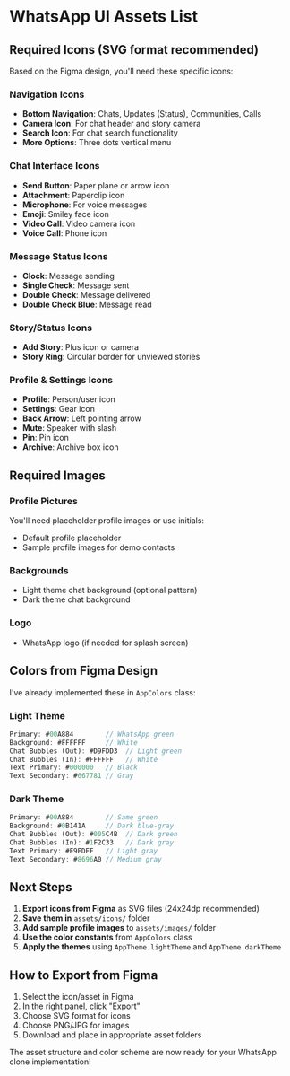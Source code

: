 # WhatsApp UI Assets List

## Required Icons (SVG format recommended)

Based on the Figma design, you'll need these specific icons:

### Navigation Icons
- **Bottom Navigation**: Chats, Updates (Status), Communities, Calls
- **Camera Icon**: For chat header and story camera
- **Search Icon**: For chat search functionality
- **More Options**: Three dots vertical menu

### Chat Interface Icons
- **Send Button**: Paper plane or arrow icon
- **Attachment**: Paperclip icon
- **Microphone**: For voice messages
- **Emoji**: Smiley face icon
- **Video Call**: Video camera icon
- **Voice Call**: Phone icon

### Message Status Icons
- **Clock**: Message sending
- **Single Check**: Message sent
- **Double Check**: Message delivered
- **Double Check Blue**: Message read

### Story/Status Icons
- **Add Story**: Plus icon or camera
- **Story Ring**: Circular border for unviewed stories

### Profile & Settings Icons
- **Profile**: Person/user icon
- **Settings**: Gear icon
- **Back Arrow**: Left pointing arrow
- **Mute**: Speaker with slash
- **Pin**: Pin icon
- **Archive**: Archive box icon

## Required Images

### Profile Pictures
You'll need placeholder profile images or use initials:
- Default profile placeholder
- Sample profile images for demo contacts

### Backgrounds
- Light theme chat background (optional pattern)
- Dark theme chat background

### Logo
- WhatsApp logo (if needed for splash screen)

## Colors from Figma Design

I've already implemented these in `AppColors` class:

### Light Theme
```dart
Primary: #00A884        // WhatsApp green
Background: #FFFFFF     // White
Chat Bubbles (Out): #D9FDD3  // Light green
Chat Bubbles (In): #FFFFFF   // White
Text Primary: #000000   // Black
Text Secondary: #667781 // Gray
```

### Dark Theme
```dart
Primary: #00A884        // Same green
Background: #0B141A     // Dark blue-gray
Chat Bubbles (Out): #005C4B  // Dark green
Chat Bubbles (In): #1F2C33   // Dark gray
Text Primary: #E9EDEF   // Light gray
Text Secondary: #8696A0 // Medium gray
```

## Next Steps

1. **Export icons from Figma** as SVG files (24x24dp recommended)
2. **Save them in** `assets/icons/` folder
3. **Add sample profile images** to `assets/images/` folder
4. **Use the color constants** from `AppColors` class
5. **Apply the themes** using `AppTheme.lightTheme` and `AppTheme.darkTheme`

## How to Export from Figma

1. Select the icon/asset in Figma
2. In the right panel, click "Export"
3. Choose SVG format for icons
4. Choose PNG/JPG for images
5. Download and place in appropriate asset folders

The asset structure and color scheme are now ready for your WhatsApp clone implementation!
